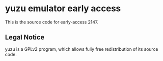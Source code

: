yuzu emulator early access
=============

This is the source code for early-access 2147.

## Legal Notice

yuzu is a GPLv2 program, which allows fully free redistribution of its source code.
